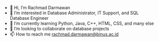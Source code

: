 - 👋 Hi, I’m Rachmad Darmawan
- 👀 I’m interested in Database Administrator, IT Support, and SQL Database Engineer
- 🌱 I’m currently learning Python, Java, C++, HTML, CSS, and many else
- 💞️ I’m looking to collaborate on database projects
- 📫 How to reach me rachmad.darmawan@binus.ac.id

